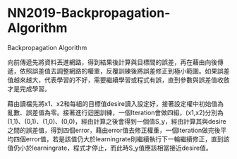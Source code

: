 # NN2019-Backpropagation-Algorithm

Backpropagation Algorithm

向前傳遞先將資料丟進網路，得到結果後計算與目標間的誤差，再在藉由向後傳遞，依照誤差值去調整網路的權重，反覆訓練後將誤差修正到極小範圍。如果誤差值越來越大，代表學習的不好，需要繼續學習或程式有誤，直到參數與誤差值收斂才是完成學習。

藉由讀檔先將x1、x2和每組的目標值desire讀入設定好，接著設定權中初始值為亂數、誤差值為零。接著進行迴圈訓練，一個Iteration會做四組，(x1,x2)分別為(1,1)、(0,1)、(1,0)、(0,0)，經由計算之後會得到一個值S_y，經由計算其與desire之間的誤差值，得到四個error，藉由error值去修正權重，一個Iteration做完後平均四個error值，若是該值仍大於learningrate則繼續執行下一輪繼續修正，直到該值仍小於learningrate，程式才停止，而此時S_y值應該相當接近desire值。

